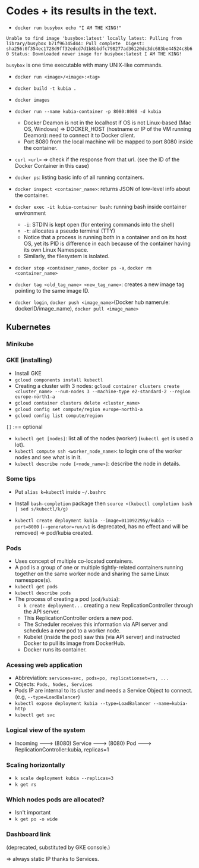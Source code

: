 # Codes + its results in the text.

- `docker run busybox echo "I AM THE KING!"`

`
Unable to find image 'busybox:latest' locally
latest: Pulling from library/busybox
b71f96345d44: Pull complete 
Digest: sha256:0f354ec1728d9ff32edcd7d1b8bbdfc798277ad36120dc3dc683be44524c8b60
Status: Downloaded newer image for busybox:latest
I AM THE KING!
`

`busybox` is one time executable with many UNIX-like commands.

- `docker run <image>/<image>:<tag>`

- `docker build -t kubia .`

- `docker images`

- `docker run --name kubia-container -p 8080:8080 -d kubia`
    - Docker Deamon is not in the localhost if OS is not Linux-based (Mac OS, Windows)
    => DOCKER_HOST (hostname or IP of the VM running Deamon): need to connect it to Docker client.
    - Port 8080 from the local machine will be mapped to port 8080 inside the container.

- `curl <url>` => check if the response from that url. (see the ID of the Docker Container in this case)

- `docker ps`: listing basic info of all running containers.

- `docker inspect <container_name>`: returns JSON of low-level info about the container.

- `docker exec -it kubia-container bash`: running bash inside container environment
    - `-i`: STDIN is kept open (for entering commands into the shell)
    - `-t`: allocates a pseudo terminal (TTY)
    - Notice that a process is running both in a container and on its host OS, yet its PID
    is difference in each because of the container having its own Linux Namespace.
    - Similarly, the filesystem is isolated.

- `docker stop <container_name>`, `docker ps -a`, `docker rm <container_name>`

- `docker tag <old_tag_name> <new_tag_name>`: creates a new image tag pointing to the same image ID.

- `docker login`, `docker push <image_name>`(Docker hub namerule: dockerID/image_name), `docker pull <image_name>`

## Kubernetes

### Minikube

### GKE (installing)

- Install GKE
- `gcloud components install kubectl`
- Creating a cluster with 3 nodes: `gcloud container clusters create <cluster_name> --num-nodes 3 --machine-type e2-standard-2 --region europe-north1-a`
- `gcloud container clusters delete <cluster_name>`
- `gcloud config set compute/region europe-north1-a`
- `gcloud config list compute/region`

`[]` :== optional

- `kubectl get [nodes]`: list all of the nodes (worker) (`kubectl get` is used a lot).
- `kubectl compute ssh <worker_node_name>`: to login one of the worker nodes and see what is in it.
- `kubectl describe node [<node_name>]`: describe the node in details.

### Some tips
- Put `alias k=kubectl` inside `~/.bashrc`
- Install `bash-completion` package then `source <(kubectl completion bash | sed s/kubectl/k/g)`

- `kubectl create deployment kubia --image=011092295y/kubia --port=8080` (`--generator=run/v1` is deprecated, has no effect and will be removed)
=> pod/kubia created.

### Pods
- Uses concept of multiple co-located containers.
- A pod is a group of one or multiple tightly-related containers running together on the same worker node
and sharing the same Linux namespace(s).
- `kubectl get pods`
- `kubectl describe pods`
-  The process of creating a pod (`pod/kubia`):
    - `k create deployment...` creating a new ReplicationController through the API server.
    - This ReplicationController orders a new pod.
    - The Scheduler receives this information via API server and schedules a new pod to a worker node.
    - Kubelet (inside the pod) saw this (via API server) and instructed Docker to pull its image from DockerHub.
    - Docker runs its container.

### Acessing web application
- Abbreviation: `services=svc, pods=po, replicationset=rs, ...`
- Objects: `Pods, Nodes, Services`
- Pods IP are internal to its cluster and needs a Service Object to connect. (e.g, `--type=LoadBalancer`)
- `kubectl expose deployment kubia --type=LoadBalancer --name=kubia-http`
- `kubectl get svc`

### Logical view of the system
- Incoming ---> (8080) Service ---> (8080) Pod ---> ReplicationController:kubia, replicas=1

### Scaling horizontally
- `k scale deployment kubia --replicas=3`
- `k get rs`

### Which nodes pods are allocated?
- Isn't important
- `k get po -o wide`

### Dashboard link
(deprecated, substituted by GKE console.)

=> always static IP thanks to Services.